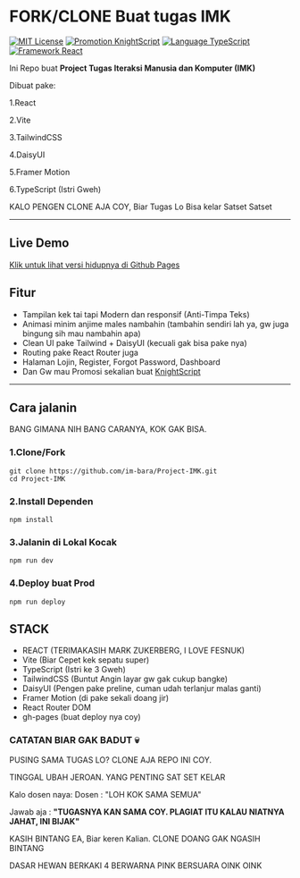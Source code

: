 # FORK/CLONE Buat tugas IMK

[![MIT License](https://img.shields.io/badge/license-MIT-red.svg)](./LICENSE)
[![Promotion KnightScript](https://img.shields.io/badge/Promotion-KnightScript-informational)](https://github.com/im-bara/cKS)
[![Language TypeScript](https://img.shields.io/badge/Language-TypeScript-informational)](./jir)
[![Framework React](https://img.shields.io/badge/Framework-React-informational)](./jir)

Ini Repo buat **Project Tugas Iteraksi Manusia dan Komputer (IMK)**

Dibuat pake:

1.React

2.Vite

3.TailwindCSS

4.DaisyUI

5.Framer Motion

6.TypeScript (Istri Gweh)

KALO PENGEN CLONE AJA COY, Biar Tugas Lo Bisa kelar Satset Satset

---

## Live Demo

[Klik untuk lihat versi hidupnya di Github Pages](https://im-bara.github.io/Project-IMK)

## Fitur

- Tampilan kek tai tapi Modern dan responsif (Anti-Timpa Teks)
- Animasi minim anjime males nambahin (tambahin sendiri lah ya, gw juga bingung sih mau nambahin apa)
- Clean UI pake Tailwind + DaisyUI (kecuali gak bisa pake nya)
- Routing pake React Router juga
- Halaman Lojin, Register, Forgot Password, Dashboard
- Dan Gw mau Promosi sekalian buat [KnightScript](https://github.com/im-bara/cKS)

---

## Cara jalanin
BANG GIMANA NIH BANG CARANYA, KOK GAK BISA.


### 1.Clone/Fork

```bash/powershell/what do you call that shit
git clone https://github.com/im-bara/Project-IMK.git
cd Project-IMK
```

### 2.Install Dependen
```bash/powershell/what do you call that shit
npm install
```

### 3.Jalanin di Lokal Kocak
```bash/powershell/what do you call that shit
npm run dev
```

### 4.Deploy buat Prod
```bash/powershell/what do you call that shit
npm run deploy
```


## STACK
- REACT (TERIMAKASIH MARK ZUKERBERG, I LOVE FESNUK)
- Vite (Biar Cepet kek sepatu super)
- TypeScript (Istri ke 3 Gweh)
- TailwindCSS (Buntut Angin layar gw gak cukup bangke)
- DaisyUI (Pengen pake preline, cuman udah terlanjur malas ganti)
- Framer Motion (di pake sekali doang jir)
- React Router DOM
- gh-pages (buat deploy nya coy)


### CATATAN BIAR GAK BADUT 💀

PUSING SAMA TUGAS LO? CLONE AJA REPO INI COY.

TINGGAL UBAH JEROAN. YANG PENTING SAT SET KELAR

Kalo dosen naya:
Dosen : "LOH KOK SAMA SEMUA"

Jawab aja : **"TUGASNYA KAN SAMA COY. PLAGIAT ITU KALAU NIATNYA JAHAT, INI BIJAK"**

KASIH BINTANG EA, Biar keren Kalian. CLONE DOANG GAK NGASIH BINTANG

DASAR HEWAN BERKAKI 4 BERWARNA PINK BERSUARA OINK OINK
